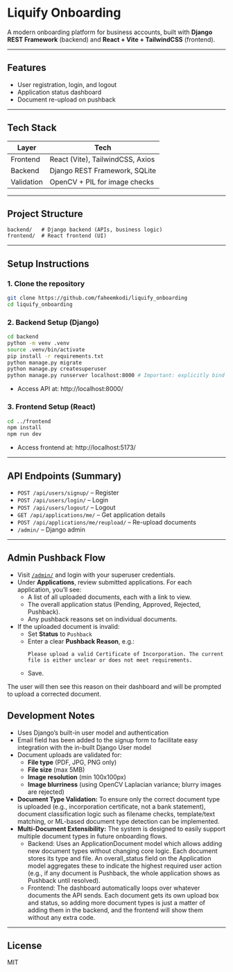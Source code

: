 # Liquify Onboarding

A modern onboarding platform for business accounts, built with **Django REST Framework** (backend) and **React + Vite + TailwindCSS** (frontend).

---

## Features
- User registration, login, and logout
- Application status dashboard
- Document re-upload on pushback

---

## Tech Stack
| Layer      | Tech                               |
|------------|------------------------------------|
| Frontend   | React (Vite), TailwindCSS, Axios   |
| Backend    | Django REST Framework, SQLite      |
| Validation | OpenCV + PIL for image checks      |

---

## Project Structure
```
backend/   # Django backend (APIs, business logic)
frontend/  # React frontend (UI)
```

---

## Setup Instructions

### 1. Clone the repository
```bash
git clone https://github.com/faheemkodi/liquify_onboarding
cd liquify_onboarding
```

### 2. Backend Setup (Django)
```bash
cd backend
python -m venv .venv
source .venv/bin/activate
pip install -r requirements.txt
python manage.py migrate
python manage.py createsuperuser
python manage.py runserver localhost:8000 # Important: explicitly bind to localhost since external access/API config is incomplete.
```
- Access API at: http://localhost:8000/

### 3. Frontend Setup (React)
```bash
cd ../frontend
npm install
npm run dev
```
- Access frontend at: http://localhost:5173/

---

## API Endpoints (Summary)
- `POST /api/users/signup/` – Register
- `POST /api/users/login/` – Login
- `POST /api/users/logout/` – Logout
- `GET /api/applications/me/` – Get application details
- `POST /api/applications/me/reupload/` – Re-upload documents
- `/admin/` – Django admin

---

## Admin Pushback Flow

- Visit [`/admin/`](http://localhost:8000/admin/) and login with your superuser credentials.
- Under **Applications**, review submitted applications. For each application, you’ll see:
  - A list of all uploaded documents, each with a link to view.
  - The overall application status (Pending, Approved, Rejected, Pushback).
  - Any pushback reasons set on individual documents.
- If the uploaded document is invalid:
  - Set **Status** to `Pushback`
  - Enter a clear **Pushback Reason**, e.g.:
    ```
    Please upload a valid Certificate of Incorporation. The current file is either unclear or does not meet requirements.
    ```
  - Save.

The user will then see this reason on their dashboard and will be prompted to upload a corrected document.

## Development Notes
- Uses Django’s built-in user model and authentication
- Email field has been added to the signup form to facilitate easy integration with the in-built Django User model
- Document uploads are validated for:
  - **File type** (PDF, JPG, PNG only)
  - **File size** (max 5MB)
  - **Image resolution** (min 100x100px)
  - **Image blurriness** (using OpenCV Laplacian variance; blurry images are rejected)
- <strong>Document Type Validation:</strong> To ensure only the correct document type is uploaded (e.g., incorporation certificate, not a bank statement), document classification logic such as filename checks, template/text matching, or ML-based document type detection can be implemented.
- <strong>Multi-Document Extensibility:</strong> The system is designed to easily support multiple document types in future onboarding flows.
  - Backend: Uses an ApplicationDocument model which allows adding new document types without changing core logic. Each document stores its type and file. An overall_status field on the Application model aggregates these to indicate the highest required user action (e.g., if any document is Pushback, the whole application shows as Pushback until resolved).
  - Frontend: The dashboard automatically loops over whatever documents the API sends. Each document gets its own upload box and status, so adding more document types is just a matter of adding them in the backend, and the frontend will show them without any extra code.


---

## License
MIT
